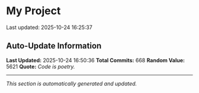 # My Project


Last updated: 2025-10-24 16:25:37



































































































































































































































































































































































































































































































































































































































































































































































































































































































































































































































































































## Auto-Update Information

**Last Updated:** 2025-10-24 16:50:36
**Total Commits:** 668
**Random Value:** 5621
**Quote:** _Code is poetry._

---
_This section is automatically generated and updated._